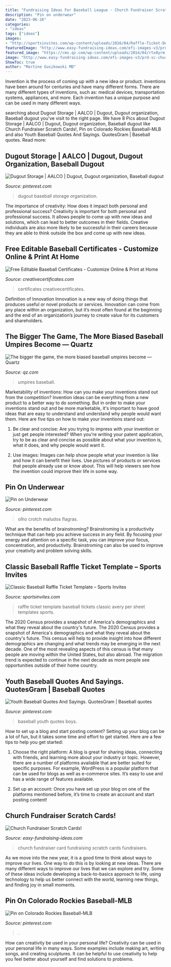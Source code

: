 ```yaml
---
title: "Fundraising Ideas For Baseball League - Church Fundraiser Scratch Cards!"
description: "Pin on underwear"
date: "2023-06-26"
categories:
- "ideas"
tags: ["ideas"]
images:
- "http://sportsinvites.com/wp-content/uploads/2016/04/Raffle-Ticket-Design-5-1-product-2.jpg"
featuredImage: "http://www.easy-fundraising-ideas.com/efi-images-v3/prd-sc-church.jpg"
featured_image: "https://cms.qz.com/wp-content/uploads/2014/04/rtx8yrm.jpg?quality=75&amp;strip=all&amp;w=1400"
image: "http://www.easy-fundraising-ideas.com/efi-images-v3/prd-sc-church.jpg"
ShowToc: true
author: "Martine Gusikowski MD"
---
```



Invention is the process of coming up with a new idea or product. inventions have been around for centuries and have many different forms. There are many different types of inventions, such as: medical devices, transportation systems, appliances, and more. Each invention has a unique purpose and can be used in many different ways.

	

		
searching about Dugout Storage | AALCO | Dugout, Dugout organization, Baseball dugout you've visit to the right page. We have 8 Pics about Dugout Storage | AALCO | Dugout, Dugout organization, Baseball dugout like Church Fundraiser Scratch Cards!, Pin on Colorado Rockies Baseball-MLB and also Youth Baseball Quotes And Sayings. QuotesGram | Baseball quotes. Read more:
		
    
## Dugout Storage | AALCO | Dugout, Dugout Organization, Baseball Dugout

<img loading=lazy src="https://i.pinimg.com/736x/b7/15/71/b71571b74ab736ae733de345905bfcf9.jpg" onerror="this.onerror=null;this.src='https://tse1.mm.bing.net/th?id=OIP.-X-zH-2VgXdins_VbRn2BgHaDn&amp;pid=15.1';" alt="Dugout Storage | AALCO | Dugout, Dugout organization, Baseball dugout">

_Source: pinterest.com_

>dugout baseball storage organization. 

	

The importance of creativity: How does it impact both personal and professional success?
Creativity is important for both personal and professional success. It allows people to come up with new ideas and solutions, which can lead to better outcomes in their fields. Creative individuals are also more likely to be successful in their careers because they are able to think outside the box and come up with new ideas.

    
## Free Editable Baseball Certificates - Customize Online &amp; Print At Home

<img loading=lazy src="https://i2.wp.com/creativecertificates.com/wp-content/uploads/2011/10/baseball-4-600x464.png" onerror="this.onerror=null;this.src='https://tse2.mm.bing.net/th?id=OIP.bpHyip2HFVGIUBuirdvHcgHaFu&amp;pid=15.1';" alt="Free Editable Baseball Certificates - Customize Online &amp; Print at Home">

_Source: creativecertificates.com_

>certificates creativecertificates. 

	

Definition of Innovation
Innovation is a new way of doing things that produces useful or novel products or services. Innovation can come from any place within an organization, but it’s most often found at the beginning and the end of an organization’s journey to create value for its customers and shareholders.

    
## The Bigger The Game, The More Biased Baseball Umpires Become — Quartz

<img loading=lazy src="https://cms.qz.com/wp-content/uploads/2014/04/rtx8yrm.jpg?quality=75&amp;strip=all&amp;w=1400" onerror="this.onerror=null;this.src='https://tse1.mm.bing.net/th?id=OIP.m4tNBlgMmOSuyuKNDepilgHaEK&amp;pid=15.1';" alt="The bigger the game, the more biased baseball umpires become — Quartz">

_Source: qz.com_

>umpires baseball. 

	

Marketability of inventions: How can you make your inventions stand out from the competition?
Invention ideas can be everything from a new product to a better way to do something. But in order to make your inventions stand out and be more marketable, it's important to have good ideas that are easy to understand and understand why people would want them. Here are five tips on how to make your inventions stand out:
1. Be clear and concise: Are you trying to impress with your invention or just get people interested? When you're writing your patent application, try to be as clear and concise as possible about what your invention is, what it does, and why people would want it.

2. Use images: Images can help show people what your invention is like and how it can benefit their lives. Use pictures of products or services that people already use or know about. This will help viewers see how the invention could improve their life in some way.

    
## Pin On Underwear

<img loading=lazy src="https://i.pinimg.com/736x/cb/49/db/cb49db1bde89ee9e00e06ea5d1e5e7d5.jpg" onerror="this.onerror=null;this.src='https://tse3.mm.bing.net/th?id=OIP.wU8paRVZg14bBNdjssL6BQHaJz&amp;pid=15.1';" alt="Pin on Underwear">

_Source: pinterest.com_

>olho crotch maludos flagras. 

	

What are the benefits of brainstroming?
Brainstroming is a productivity technique that can help you achieve success in any field. By focusing your energy and attention on a specific task, you can improve your focus, concentration, and productivity. Brainstroming can also be used to improve your creativity and problem solving skills.

    
## Classic Baseball Raffle Ticket Template – Sports Invites

<img loading=lazy src="http://sportsinvites.com/wp-content/uploads/2016/04/Raffle-Ticket-Design-5-1-product-2.jpg" onerror="this.onerror=null;this.src='https://tse3.mm.bing.net/th?id=OIP.Tsy1vnyIk6vV8Cpd0jaABwHaEF&amp;pid=15.1';" alt="Classic Baseball Raffle Ticket Template – Sports Invites">

_Source: sportsinvites.com_

>raffle ticket template baseball tickets classic avery per sheet templates sports. 

	

The 2020 Census provides a snapshot of America's demographics and what they reveal about the country's future.
The 2020 Census provides a snapshot of America's demographics and what they reveal about the country's future. This census will help to provide insight into how different demographics are changing and what trends may be emerging in the next decade. One of the most revealing aspects of this census is that many people are moving within the United States, but also abroad. The migration trend is expected to continue in the next decade as more people see opportunities outside of their home country.

    
## Youth Baseball Quotes And Sayings. QuotesGram | Baseball Quotes

<img loading=lazy src="https://i.pinimg.com/736x/2e/16/c1/2e16c136d2f47ec125042ede4cac082a.jpg" onerror="this.onerror=null;this.src='https://tse3.mm.bing.net/th?id=OIP.r0eiE9uPic0Tl_xp3Noi5wAAAA&amp;pid=15.1';" alt="Youth Baseball Quotes And Sayings. QuotesGram | Baseball quotes">

_Source: pinterest.com_

>baseball youth quotes boys. 

	

How to set up a blog and start posting content?
Setting up your blog can be a lot of fun, but it takes some time and effort to get started. Here are a few tips to help you get started:
1. Choose the right platform: A blog is great for sharing ideas, connecting with friends, and learning more about your industry or topic. However, there are a number of platforms available that are better suited for specific purposes. For example, WordPress is a popular platform that can be used for blogs as well as e-commerce sites. It’s easy to use and has a wide range of features available.

2. Set up an account: Once you have set up your blog on one of the platforms mentioned before, it’s time to create an account and start posting content!

    
## Church Fundraiser Scratch Cards!

<img loading=lazy src="http://www.easy-fundraising-ideas.com/efi-images-v3/prd-sc-church.jpg" onerror="this.onerror=null;this.src='https://tse3.mm.bing.net/th?id=OIP.n1nzY77YGEegVPXbTEDkDwHaGN&amp;pid=15.1';" alt="Church Fundraiser Scratch Cards!">

_Source: easy-fundraising-ideas.com_

>church fundraiser card fundraising scratch cards fundraisers. 

	

As we move into the new year, it is a good time to think about ways to improve our lives. One way to do this is by looking at new ideas. There are many different ways to improve our lives that we can explore and try. Some of these ideas include developing a back-to-basics approach to life, using technology to help us better connect with the world, learning new things, and finding joy in small moments.

    
## Pin On Colorado Rockies Baseball-MLB

<img loading=lazy src="https://i.pinimg.com/736x/c5/e7/d2/c5e7d215072383ed05e17cdd1bf22338.jpg" onerror="this.onerror=null;this.src='https://tse4.mm.bing.net/th?id=OIP.0zYAB6BK1oxMX8XiV-aqwgHaIA&amp;pid=15.1';" alt="Pin on Colorado Rockies Baseball-MLB">

_Source: pinterest.com_

>. 

	

How can creativity be used in your personal life?
Creativity can be used in your personal life in many ways. Some examples include making art, writing songs, and creating sculptures. It can be helpful to use creativity to help you feel better about yourself and find solutions to problems.

